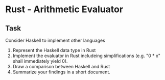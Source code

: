 # Rust - Arithmetic Evaluator
## Task
Consider Haskell to implement other languages
  1. Represent the Haskell data type in Rust
  2. Implement the evaluator in Rust includeing simplifications (e.g. "0 * x" shall immediately yield 0).
  3. Draw a comparison between Haskell and Rust
  4. Summarize your findings in a short document.
